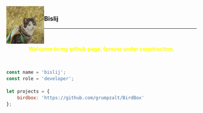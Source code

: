 <img src="pickles.jpg" height="100px" align="left">

<div align="left">

<h3 align="left">Bislij</h3>

<hr>

<br>

</div>

<div align="center">

<font color="yellow"><b>Welcome to my github page, forever under construction.</b></font>

</div>

<br>

```javascript
const name = 'bislij';
const role = 'developer';

let projects = {
    birdbox: 'https://github.com/grumpzalt/BirdBox'
};
```